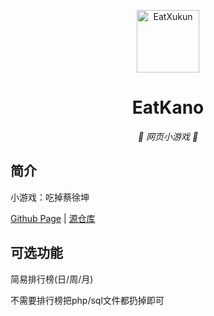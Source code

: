 <p align="center">
  <a href="https://asankilp.github.io/EatXuKun"><img src="https://github.com/Asankilp/EatXuKun/blob/main/static/image/ClickBefore.png?raw=true" width="100" height="100" alt="EatXukun"></a>
</p>
<div align="center">

# EatKano

_🦌 网页小游戏 🥛_

</div>


## 简介

小游戏：吃掉蔡徐坤


[Github Page](https://asankilp.github.io/EatXuKun)
|
[源仓库](https://github.com/arcxingye/EatKano)

## 可选功能

简易排行榜(日/周/月)

不需要排行榜把php/sql文件都扔掉即可

